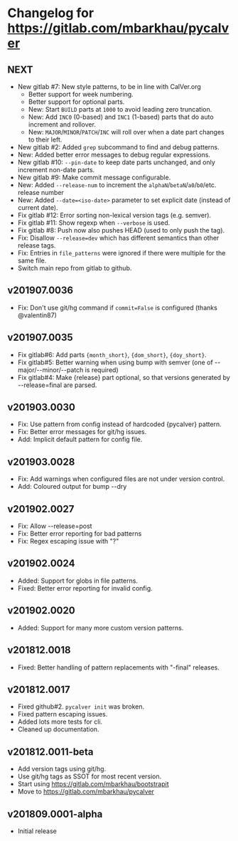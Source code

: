 # Changelog for https://gitlab.com/mbarkhau/pycalver


## NEXT

 - New gitlab #7: New style patterns, to be in line with CalVer.org
     - Better support for week numbering.
     - Better support for optional parts.
     - New: Start `BUILD` parts at `1000` to avoid leading zero truncation.
     - New: Add `INC0` (0-based) and `INC1` (1-based) parts that do auto increment and rollover.
     - New: `MAJOR`/`MINOR`/`PATCH`/`INC` will roll over when a date part changes to their left.
 - New gitlab #2: Added `grep` subcommand to find and debug patterns.
 - New: Added better error messages to debug regular expressions.
 - New gitlab #10: `--pin-date` to keep date parts unchanged, and only increment non-date parts.
 - New gitlab #9: Make commit message configurable.
 - New: Added `--release-num` to increment the `alphaN`/`betaN`/`a0`/`b0`/etc. release number
 - New: Added `--date=<iso-date>` parameter to set explicit date (instead of current date).
 - Fix gitlab #12: Error sorting non-lexical version tags (e.g. semver).
 - Fix gitlab #11: Show regexp when `--verbose` is used.
 - Fix gitlab #8: Push now also pushes HEAD (used to only push the tag).
 - Fix: Disallow `--release=dev` which has different semantics than other release tags.
 - Fix: Entries in `file_patterns` were ignored if there were multiple for the same file.
 - Switch main repo from gitlab to github.


## v201907.0036

 - Fix: Don't use git/hg command if `commit=False` is configured (thanks @valentin87)


## v201907.0035

 - Fix gitlab#6: Add parts `{month_short}`, `{dom_short}`, `{doy_short}`.
 - Fix gitlab#5: Better warning when using bump with semver (one of --major/--minor/--patch is required)
 - Fix gitlab#4: Make {release} part optional, so that versions generated by --release=final are parsed.


## v201903.0030

 - Fix: Use pattern from config instead of hardcoded {pycalver} pattern.
 - Fix: Better error messages for git/hg issues.
 - Add: Implicit default pattern for config file.


## v201903.0028

 - Fix: Add warnings when configured files are not under version control.
 - Add: Coloured output for bump --dry


## v201902.0027

 - Fix: Allow --release=post
 - Fix: Better error reporting for bad patterns
 - Fix: Regex escaping issue with "?"


## v201902.0024

 - Added: Support for globs in file patterns.
 - Fixed: Better error reporting for invalid config.


## v201902.0020

 - Added: Support for many more custom version patterns.


## v201812.0018

 - Fixed: Better handling of pattern replacements with "-final" releases.


## v201812.0017

 - Fixed github#2. `pycalver init` was broken.
 - Fixed pattern escaping issues.
 - Added lots more tests for cli.
 - Cleaned up documentation.


## v201812.0011-beta

 - Add version tags using git/hg.
 - Use git/hg tags as SSOT for most recent version.
 - Start using https://gitlab.com/mbarkhau/bootstrapit
 - Move to https://gitlab.com/mbarkhau/pycalver


## v201809.0001-alpha

 - Initial release
